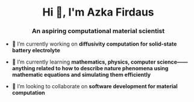 <h1 align="center">Hi 👋, I'm Azka Firdaus</h1>
<h3 align="center">An aspiring computational material scientist</h3>

- 🔭 I’m currently working on **diffusivity computation for solid-state battery electrolyte**

- 🌱 I’m currently learning **mathematics, physics, computer science——anything related to how to describe nature phenomena using mathematic equations and simulating them efficiently**

- 🐜 I’m looking to collaborate on **software development for material computation**
